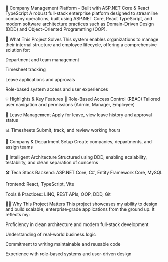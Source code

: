 🚀 Company Management Platform – Built with ASP.NET Core & React TypeScript
A robust full-stack enterprise platform designed to streamline company operations, built using ASP.NET Core, React TypeScript, and modern software architecture practices such as Domain-Driven Design (DDD) and Object-Oriented Programming (OOP).

🎯 What This Project Solves
This system enables organizations to manage their internal structure and employee lifecycle, offering a comprehensive solution for:

Department and team management

Timesheet tracking

Leave applications and approvals

Role-based system access and user experiences

💡 Highlights & Key Features
🔐 Role-Based Access Control (RBAC)
Tailored user navigation and permissions (Admin, Manager, Employee)

📅 Leave Management
Apply for leave, view leave history and approval status

📊 Timesheets
Submit, track, and review working hours

🏢 Company & Department Setup
Create companies, departments, and assign teams

🧠 Intelligent Architecture
Structured using DDD, enabling scalability, testability, and clean separation of concerns

🛠 Tech Stack
Backend: ASP.NET Core, C#, Entity Framework Core, MySQL

Frontend: React, TypeScript, Vite

Tools & Practices: LINQ, REST APIs, OOP, DDD, Git

👨‍💻 Why This Project Matters
This project showcases my ability to design and build scalable, enterprise-grade applications from the ground up. It reflects my:

Proficiency in clean architecture and modern full-stack development

Understanding of real-world business logic

Commitment to writing maintainable and reusable code

Experience with role-based systems and user-driven design
